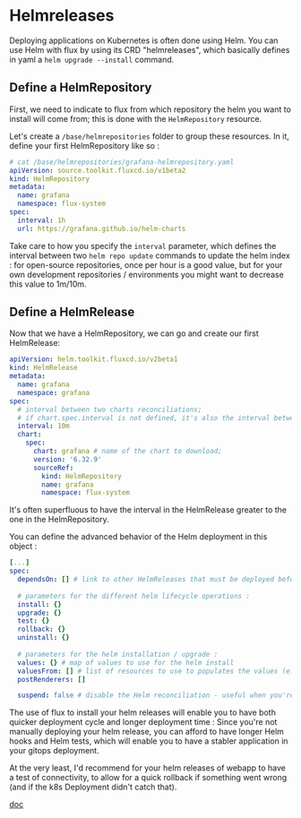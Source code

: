 # Helmreleases

Deploying applications on Kubernetes is often done using Helm. You can use Helm with flux by using its CRD "helmreleases", which basically defines in yaml a `helm upgrade --install` command. 

## Define a HelmRepository

First, we need to indicate to flux from which repository the helm you want to install will come from; this is done with the `HelmRepository` resource.

Let's create a `/base/helmrepositories` folder to group these resources.
In it, define your first HelmRepository like so : 

```yaml
# cat /base/helmrepositories/grafana-helmrepository.yaml
apiVersion: source.toolkit.fluxcd.io/v1beta2
kind: HelmRepository
metadata:
  name: grafana
  namespace: flux-system
spec:
  interval: 1h
  url: https://grafana.github.io/helm-charts
```

Take care to how you specify the `interval` parameter, which defines the interval between two `helm repo update` commands to update the helm index : for open-source repositories, once per hour is a good value, but for your own development repositories / environments you might want to decrease this value to 1m/10m.

## Define a HelmRelease

Now that we have a HelmRepository, we can go and create our first HelmRelease: 

```yaml
apiVersion: helm.toolkit.fluxcd.io/v2beta1
kind: HelmRelease
metadata:
  name: grafana
  namespace: grafana
spec:
  # interval between two charts reconciliations;
  # if chart.spec.interval is not defined, it's also the interval between two checks of the HelmRepository for updates.
  interval: 10m
  chart:
    spec:
      chart: grafana # name of the chart to download;
      version: '6.32.9'
      sourceRef:
        kind: HelmRepository
        name: grafana
        namespace: flux-system
```

It's often superfluous to have the interval in the HelmRelease greater to the one in the HelmRepository.

You can define the advanced behavior of the Helm deployment in this object : 
```yaml
[...]
spec:
  dependsOn: [] # link to other HelmReleases that must be deployed before this one
  
  # parameters for the different helm lifecycle operations : 
  install: {}
  upgrade: {}
  test: {}
  rollback: {}
  uninstall: {}
  
  # parameters for the helm installation / upgrade : 
  values: {} # map of values to use for the helm install
  valuesFrom: [] # list of resources to use to populates the values (e.g. secrets)
  postRenderers: []

  suspend: false # disable the Helm reconciliation - useful when you're testing deployments manually.
```

The use of flux to install your helm releases will enable you to have both quicker deployment cycle and longer deployment time :
Since you're not manually deploying your helm release, you can afford to have longer Helm hooks and Helm tests, which will enable you to have a stabler application in your gitops deployment.

At the very least, I'd recommend for your helm releases of webapp to have a test of connectivity, to allow for a quick rollback if something went wrong (and if the k8s Deployment didn't catch that).

[doc](https://fluxcd.io/docs/components/helm/helmreleases/)